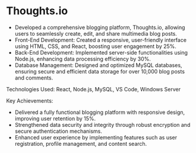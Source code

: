 # Thoughts.io

- Developed a comprehensive blogging platform, Thoughts.io, allowing users to seamlessly create, edit, and share multimedia blog posts.
- Front-End Development: Created a responsive, user-friendly interface using HTML, CSS, and React, boosting user engagement by 25%.
- Back-End Development: Implemented server-side functionalities using Node.js, enhancing data processing efficiency by 30%.
- Database Management: Designed and optimized MySQL databases, ensuring secure and efficient data storage for over 10,000 blog posts and comments.

Technologies Used: React, Node.js, MySQL, VS Code, Windows Server

Key Achievements:
- Delivered a fully functional blogging platform with responsive design, improving user retention by 15%.
- Strengthened data security and integrity through robust encryption and secure authentication mechanisms.
- Enhanced user experience by implementing features such as user registration, profile management, and content search.
